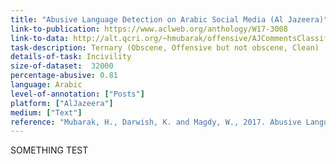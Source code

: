 ```yaml
---
title: "Abusive Language Detection on Arabic Social Media (Al Jazeera)"
link-to-publication: https://www.aclweb.org/anthology/W17-3008
link-to-data: http://alt.qcri.org/~hmubarak/offensive/AJCommentsClassification-CF.xlsx
task-description: Ternary (Obscene, Offensive but not obscene, Clean)
details-of-task: Incivility
size-of-dataset:  32000
percentage-abusive: 0.81
language: Arabic
level-of-annotation: ["Posts"]
platform: ["AlJazeera"]
medium: ["Text"]
reference: "Mubarak, H., Darwish, K. and Magdy, W., 2017. Abusive Language Detection on Arabic Social Media. In: Proceedings of the First Workshop on Abusive Language Online. Vancouver, Canada: Association for Computational Linguistics, pp.52-56."
---
```


SOMETHING TEST
